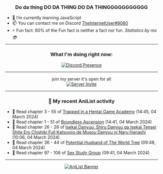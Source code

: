 <div align="center">

### Do da thing DO DA THING DO DA THINGGGGGGGGGGG
</div>

- 🌱 I’m currently learning JavaScript
- 📫 You can contact me on Discord [TheInternetUser#9060](https://discord.com/users/534117072796385300)
- ⚡ Fun fact: 80% of the Fun fact is neither a fact nor fun. _Statistics by me 😎_
<hr>

<div align="center">

### What I'm doing right now:
[![Discord Presence](https://lanyard.cnrad.dev/api/534117072796385300)](https://discord.com/users/534117072796385300)
<hr>

join my server it's open for all <br>
[![Server Invite](https://invidget.switchblade.xyz/bfYgVHxrSs)](https://discord.gg/bfYgVHxrSs)

<hr>
  
### 🌸 My recent AniList activity

</div>

<!-- ANILIST_ACTIVITY:start -->

-   📖 Read chapter 3 - 55 of [Trapped in a Hentai Game Academy](https://anilist.co/manga/151601) (14:45, 04 March 2024)
-   📖 Read chapter 1 - 51 of [Boundless Ascension](https://anilist.co/manga/159439) (14:41, 04 March 2024)
-   📖 Read chapter 26 - 28 of [Isekai Danyuu: Shiru Danyuu ga Isekai Tensei Shite Ero Chishiki Full Katsuyou de Musou Danyuu ni Naru Hanashi](https://anilist.co/manga/156621) (10:06, 04 March 2024)
-   📖 Read chapter 36 - 44 of [Potential Husband of The World Tree](https://anilist.co/manga/164510) (09:48, 04 March 2024)
-   📖 Read chapter 97 - 108 of [Sex Study Group](https://anilist.co/manga/145493) (09:41, 04 March 2024)

<!-- ANILIST_ACTIVITY:end -->
<hr>

<div align="center">

[![AniList Banner](https://img.anili.st/User/929966)](https://anilist.co/user/TheInternetUser)

<!-- ![Profile views](https://gpvc.arturio.dev/TheInternetUse7) Since 2023-01-09 -->
<br>


</div>
